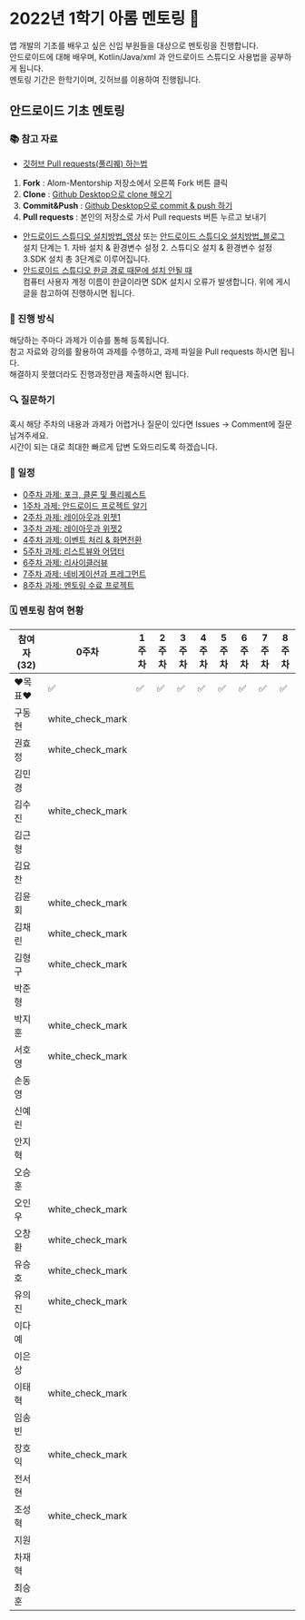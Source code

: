 # 2022년 1학기 아롬 멘토링 📗

앱 개발의 기초를 배우고 싶은 신입 부원들을 대상으로 멘토링을 진행합니다.  
안드로이드에 대해 배우며, Kotlin/Java/xml 과 안드로이드 스튜디오 사용법을 공부하게 됩니다.   
멘토링 기간은 한학기이며, 깃허브를 이용하여 진행됩니다.

## 안드로이드 기초 멘토링

### 📚 참고 자료
* [깃허브 Pull requests(풀리퀘) 하는법](https://github.com/alom-sejong/2022_1_AlomMentorship/blob/main/How%20to%20pull%20request%20in%20github.pdf)
1. **Fork** : Alom-Mentorship 저장소에서 오른쪽 Fork 버튼 클릭  
2. **Clone** : [Github Desktop으로 clone 해오기](https://hello-bryan.tistory.com/201)  
3. **Commit&Push** : [Github Desktop으로 commit & push 하기](https://post.naver.com/viewer/postView.nhn?volumeNo=24624153&memberNo=42458017)
4. **Pull requests** : 본인의 저장소로 가서 Pull requests 버튼 누르고 보내기
* [안드로이드 스튜디오 설치방법_영상](https://youtu.be/UNKlX9J6m-A) 또는 [안드로이드 스튜디오 설치방법_블로그](https://webnautes.tistory.com/1126)  
설치 단계는 1. 자바 설치 & 환경변수 설정 2. 스튜디오 설치 & 환경변수 설정 3.SDK 설치 총 3단계로 이루어집니다.  
* [안드로이드 스튜디오 한글 경로 때문에 설치 안될 때](https://sohees.com/7126/)  
컴퓨터 사용자 계정 이름이 한글이라면 SDK 설치시 오류가 발생합니다. 위에 게시글을 참고하여 진행하시면 됩니다.  

### 📝 진행 방식
해당하는 주마다 과제가 이슈를 통해 등록됩니다.  
참고 자료와 강의를 활용하여 과제를 수행하고, 과제 파일을 Pull requests 하시면 됩니다.  
해결하지 못했더라도 진행과정만큼 제출하시면 됩니다.
### 🔍 질문하기
혹시 해당 주차의 내용과 과제가 어렵거나 질문이 있다면 Issues -> Comment에 질문 남겨주세요.  
시간이 되는 대로 최대한 빠르게 답변 도와드리도록 하겠습니다.  
### 📌 일정

* [0주차 과제: 포크, 클론 및 풀리퀘스트](https://github.com/alom-sejong/2022_1_AlomMentorship/blob/main/How%20to%20pull%20request%20in%20github.pdf)
* [1주차 과제: 안드로이드 프로젝트 알기](https://github.com/alom-sejong/Alom-Mentorship/blob/main/1%EC%A3%BC%EC%B0%A8_%EC%95%88%EB%93%9C%EB%A1%9C%EC%9D%B4%EB%93%9C%20%ED%94%84%EB%A1%9C%EC%A0%9D%ED%8A%B8%20%EC%95%8C%EA%B8%B0.pdf)
* [2주차 과제: 레이아웃과 위젯1](https://github.com/alom-sejong/Alom-Mentorship/blob/main/2%EC%A3%BC%EC%B0%A8/default.MD)
* [3주차 과제: 레이아웃과 위젯2](https://github.com/alom-sejong/Alom-Mentorship/blob/main/3%EC%A3%BC%EC%B0%A8/default.MD)
* [4주차 과제: 이벤트 처리 & 화면전환](https://github.com/alom-sejong/Alom-Mentorship/)
* [5주차 과제: 리스트뷰와 어댑터](https://github.com/alom-sejong/Alom-Mentorship)
* [6주차 과제: 리사이클러뷰](https://github.com/alom-sejong/Alom-Mentorship)
* [7주차 과제: 네비게이션과 프레그먼트](https://github.com/alom-sejong/Alom-Mentorship)
* [8주차 과제: 멘토링 수료 프로젝트](https://github.com/alom-sejong/Alom-Mentorship)


### 🗓 멘토링 참여 현황

| 참여자 (32) | 0주차 | 1주차 | 2주차 | 3주차 | 4주차 | 5주차 | 6주차 | 7주차 | 8주차 |
| --- | --- | --- | --- | --- | --- | --- | --- | --- | --- |
| ❤목표❤ |:white_check_mark:|:white_check_mark:|:white_check_mark:|:white_check_mark:|:white_check_mark:|:white_check_mark:|:white_check_mark:|:white_check_mark:|:white_check_mark:|
| 구동현 |white_check_mark|||||||||
| 권효정 |white_check_mark|||||||||
| 김민경 ||||||||||
| 김수진 |white_check_mark|||||||||
| 김근형 ||||||||||
| 김요찬 ||||||||||
| 김윤회 |white_check_mark|||||||||
| 김채린 |white_check_mark|||||||||
| 김형구 |white_check_mark|||||||||
| 박준형 ||||||||||
| 박지훈 |white_check_mark|||||||||
| 서호영 |white_check_mark|||||||||
| 손동영 ||||||||||
| 신예린 ||||||||||
| 안지혁 ||||||||||
| 오승훈 ||||||||||
| 오인우 |white_check_mark|||||||||
| 오창환 |white_check_mark|||||||||
| 유승호 |white_check_mark|||||||||
| 유의진 |white_check_mark|||||||||
| 이다예 ||||||||||
| 이은상 ||||||||||
| 이태혁 |white_check_mark|||||||||
| 임송빈 ||||||||||
| 장호익 |white_check_mark|||||||||
| 전서현 ||||||||||
| 조성혁 |white_check_mark|||||||||
| 지원 ||||||||||
| 차재혁 ||||||||||
| 최승훈 ||||||||||
